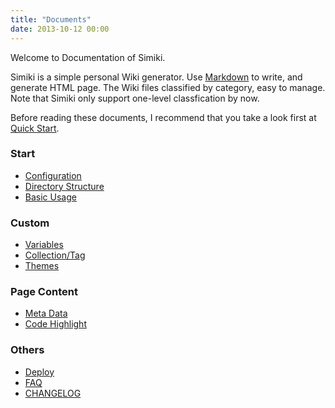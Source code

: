 ```yaml
---
title: "Documents"
date: 2013-10-12 00:00
---
```


Welcome to Documentation of Simiki.

Simiki is a simple personal Wiki generator. Use [Markdown](https://daringfireball.net/projects/markdown/) to write, and generate HTML page. The Wiki files classified by category, easy to manage. Note that Simiki only support one-level classfication by now.

Before reading these documents, I recommend that you take a look first at [Quick Start](/quickstart.html).

<div class="row marketing">
  <div class="col-lg-6">
    <h3>Start</h3>
    <ul>
      <li><a href="configuration.html">Configuration</a></li>
      <li><a href="structure.html">Directory Structure</a></li>
      <li><a href="usage.html">Basic Usage</a></li>
    </ul>
    <h3>Custom</h3>
    <ul>
      <li><a href="variables.html">Variables</a></li>
      <li><a href="collection_and_tag.html">Collection/Tag</a></li>
      <li><a href="themes.html">Themes</a></li>
    </ul>
  </div>

  <div class="col-lg-6">
    <h3>Page Content</h3>
    <ul>
      <li><a href="metadata.html">Meta Data</a></li>
      <li><a href="codehighlight.html">Code Highlight</a></li>
    </ul>
    <h3>Others</h3>
    <ul>
      <li><a href="deploy.html">Deploy</a></li>
      <li><a href="faq.html">FAQ</a></li>
      <li><a href="changelog.html">CHANGELOG</a></li>
    </ul>
  </div>

</div>
